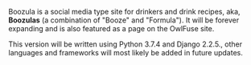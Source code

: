 Boozula is a social media type site for drinkers and drink recipes, aka, **Boozulas** (a combination of "Booze" and "Formula"). It will be forever expanding and is also featured as a page on the OwlFuse site.

This version will be written using Python 3.7.4 and Django 2.2.5., other languages and frameworks will most likely be added in future updates.